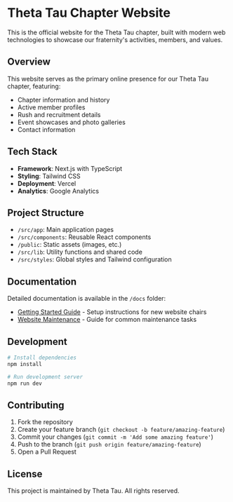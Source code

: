 # Theta Tau Chapter Website

This is the official website for the Theta Tau chapter, built with modern web technologies to showcase our fraternity's activities, members, and values.

## Overview

This website serves as the primary online presence for our Theta Tau chapter, featuring:
- Chapter information and history
- Active member profiles
- Rush and recruitment details
- Event showcases and photo galleries
- Contact information

## Tech Stack

- **Framework**: Next.js with TypeScript
- **Styling**: Tailwind CSS
- **Deployment**: Vercel
- **Analytics**: Google Analytics

## Project Structure

- `/src/app`: Main application pages
- `/src/components`: Reusable React components
- `/public`: Static assets (images, etc.)
- `/src/lib`: Utility functions and shared code
- `/src/styles`: Global styles and Tailwind configuration

## Documentation

Detailed documentation is available in the `/docs` folder:
- [Getting Started Guide](docs/GETTING_STARTED.md) - Setup instructions for new website chairs
- [Website Maintenance](docs/WEBSITE_MAINTENANCE.md) - Guide for common maintenance tasks

## Development

```bash
# Install dependencies
npm install

# Run development server
npm run dev
```

## Contributing

1. Fork the repository
2. Create your feature branch (`git checkout -b feature/amazing-feature`)
3. Commit your changes (`git commit -m 'Add some amazing feature'`)
4. Push to the branch (`git push origin feature/amazing-feature`)
5. Open a Pull Request

## License

This project is maintained by Theta Tau. All rights reserved.